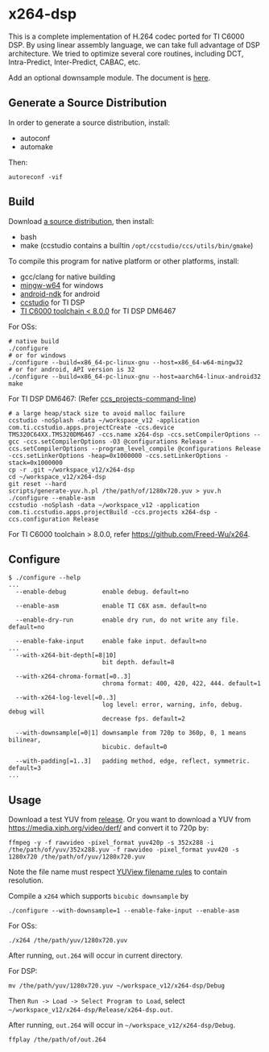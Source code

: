 # x264-dsp

This is a complete implementation of H.264 codec ported for TI C6000 DSP.
By using linear assembly language, we can take full advantage of DSP
architecture.
We tried to optimize several core routines, including DCT, Intra-Predict,
Inter-Predict, CABAC, etc.

Add an optional downsample module. The document is
[here](https://x264-dsp.readthedocs.io/en/latest/md_docs_resources_downsample.html).

## Generate a Source Distribution

In order to generate a source distribution, install:

- autoconf
- automake

Then:

```shell
autoreconf -vif
```

## Build

Download
[a source distribution](https://github.com/Freed-Wu/x264-dsp/releases), then
install:

- bash
- make (ccstudio contains a builtin `/opt/ccstudio/ccs/utils/bin/gmake`)

To compile this program for native platform or other platforms, install:

- gcc/clang for native building
- [mingw-w64](https://archlinux.org/packages/community/x86_64/mingw-w64-gcc)
  for windows
- [android-ndk](https://aur.archlinux.org/packages/android-ndk) for android
- [ccstudio](https://aur.archlinux.org/packages/ccstudio) for TI DSP
- [TI C6000 toolchain \< 8.0.0](https://www.ti.com/tool/C6000-CGT) for TI DSP
  DM6467

For OSs:

```shell
# native build
./configure
# or for windows
./configure --build=x86_64-pc-linux-gnu --host=x86_64-w64-mingw32
# or for android, API version is 32
./configure --build=x86_64-pc-linux-gnu --host=aarch64-linux-android32
make
```

For TI DSP DM6467: (Refer
[ccs_projects-command-line](https://software-dl.ti.com/ccs/esd/documents/ccs_projects-command-line.html))

<!-- markdownlint-disable MD013 -->

```shell
# a large heap/stack size to avoid malloc failure
ccstudio -noSplash -data ~/workspace_v12 -application com.ti.ccstudio.apps.projectCreate -ccs.device TMS320C64XX.TMS320DM6467 -ccs.name x264-dsp -ccs.setCompilerOptions --gcc -ccs.setCompilerOptions -O3 @configurations Release -ccs.setCompilerOptions --program_level_compile @configurations Release -ccs.setLinkerOptions -heap=0x1000000 -ccs.setLinkerOptions -stack=0x1000000
cp -r .git ~/workspace_v12/x264-dsp
cd ~/workspace_v12/x264-dsp
git reset --hard
scripts/generate-yuv.h.pl /the/path/of/1280x720.yuv > yuv.h
./configure --enable-asm
ccstudio -noSplash -data ~/workspace_v12 -application com.ti.ccstudio.apps.projectBuild -ccs.projects x264-dsp -ccs.configuration Release
```

<!-- markdownlint-enable MD013 -->

For TI C6000 toolchain > 8.0.0, refer <https://github.com/Freed-Wu/x264>.

## Configure

```shell
$ ./configure --help
...
  --enable-debug          enable debug. default=no

  --enable-asm            enable TI C6X asm. default=no

  --enable-dry-run        enable dry run, do not write any file. default=no

  --enable-fake-input     enable fake input. default=no
...
  --with-x264-bit-depth[=8|10]
                          bit depth. default=8

  --with-x264-chroma-format[=0..3]
                          chroma format: 400, 420, 422, 444. default=1

  --with-x264-log-level[=0..3]
                          log level: error, warning, info, debug. debug will
                          decrease fps. default=2

  --with-downsample[=0|1] downsample from 720p to 360p, 0, 1 means bilinear,
                          bicubic. default=0

  --with-padding[=1..3]   padding method, edge, reflect, symmetric. default=3
...
```

## Usage

Download a test YUV from
[release](https://github.com/Freed-Wu/x264-dsp/releases). Or you want to
download a YUV from <https://media.xiph.org/video/derf/> and convert it to 720p
by:

<!-- markdownlint-disable MD013 -->

```shell
ffmpeg -y -f rawvideo -pixel_format yuv420p -s 352x288 -i /the/path/of/yuv/352x288.yuv -f rawvideo -pixel_format yuv420 -s 1280x720 /the/path/of/yuv/1280x720.yuv
```

<!-- markdownlint-enable MD013 -->

Note the file name must respect
[YUView filename rules](https://github.com/IENT/YUView/wiki/YUV-File-Names)
to contain resolution.

Compile a `x264` which supports `bicubic downsample` by

```shell
./configure --with-downsample=1 --enable-fake-input --enable-asm
```

For OSs:

```shell
./x264 /the/path/yuv/1280x720.yuv
```

After running, `out.264` will occur in current directory.

For DSP:

```shell
mv /the/path/yuv/1280x720.yuv ~/workspace_v12/x264-dsp/Debug
```

Then `Run -> Load -> Select Program to Load`, select
`~/workspace_v12/x264-dsp/Release/x264-dsp.out`.

After running, `out.264` will occur in `~/workspace_v12/x264-dsp/Debug`.

```shell
ffplay /the/path/of/out.264
```
